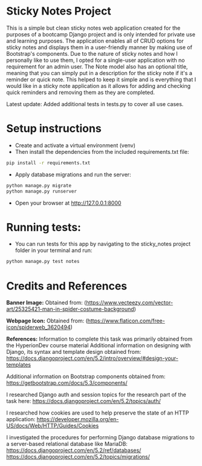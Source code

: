 # Sticky Notes Project

This is a simple but clean sticky notes web application created for the purposes of a bootcamp Django project and is only intended for private use and learning purposes. The application enables all of CRUD options for sticky notes and displays them in a user-friendly manner by making use of Bootstrap's components. Due to the nature of sticky notes and how I personally like to use them, I opted for a single-user application with no requirement for an admin user. The Note model also has an optional title, meaning that you can simply put in a description for the sticky note if it's a reminder or quick note. This helped to keep it simple and is everything that I would like in a sticky note application as it allows for adding and checking quick reminders and removing them as they are completed.

Latest update: Added additional tests in tests.py to cover all use cases.

# Setup instructions

- Create and activate a virtual environment (venv)
- Then install the dependencies from the included requirements.txt file:

```bash
pip install -r requirements.txt
```

- Apply database migrations and run the server:

```bash
python manage.py migrate
python manage.py runserver
```

- Open your browser at http://127.0.0.1:8000

# Running tests:

- You can run tests for this app by navigating to the sticky_notes project folder in your terminal and run:

```bash
python manage.py test notes
```

# Credits and References

**Banner Image:**
Obtained from: (https://www.vecteezy.com/vector-art/25325421-man-in-spider-costume-background)

**Webpage Icon:**
Obtained from: (https://www.flaticon.com/free-icon/spiderweb_3620494)

**References:**
Information to complete this task was primarily obtained from the HyperionDev course material
Additional information on designing with Django, its syntax and template design obtained from:
https://docs.djangoproject.com/en/5.2/intro/overview/#design-your-templates

Additional information on Bootstrap components obtained from: https://getbootstrap.com/docs/5.3/components/

I researched Django auth and session topics for the research part of the task here:
https://docs.djangoproject.com/en/5.2/topics/auth/

I researched how cookies are used to help preserve the state of an HTTP application:
https://developer.mozilla.org/en-US/docs/Web/HTTP/Guides/Cookies

I investigated the procedures for performing Django database migrations to a server-based relational database like MariaDB:
https://docs.djangoproject.com/en/5.2/ref/databases/
https://docs.djangoproject.com/en/5.2/topics/migrations/

```

```

